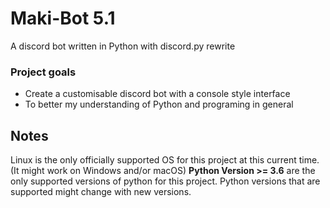 # Maki-Bot 5.1
A discord bot written in Python with discord.py rewrite

### Project goals

- Create a customisable discord bot with a console style interface
- To better my understanding of Python and programing in general


## Notes
Linux is the only officially supported OS for this project at this current time. (It might work on Windows and/or macOS)
**Python Version >= 3.6** are the only supported versions of python for this project.
Python versions that are supported might change with new versions.

